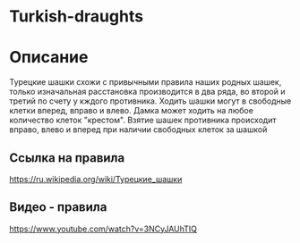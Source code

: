 # Turkish-draughts

# Описание

Турецкие шашки схожи с привычными правила наших родных шашек, только изначальная расстановка производится в два ряда, во второй и третий по счету у кждого противника. Ходить шашки могут в свободные клетки вперед, вправо и влево. Дамка может ходить на любое количество клеток "крестом". Взятие шашек противника происходит вправо, влево и вперед при наличии свободных клеток за шашкой

 ## Ссылка на правила
 
 https://ru.wikipedia.org/wiki/Турецкие_шашки
 
 ## Видео - правила
 
 https://www.youtube.com/watch?v=3NCyJAUhTIQ
